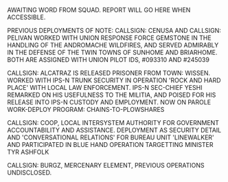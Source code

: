AWAITING WORD FROM SQUAD. REPORT WILL GO HERE WHEN ACCESSIBLE. 

PREVIOUS DEPLOYMENTS OF NOTE: CALLSIGN: CENUSA AND CALLSIGN: PELIVAN WORKED WITH UNION RESPONSE FORCE GEMSTONE IN THE HANDLING OF THE ANDROMACHE WILDFIRES, AND SERVED ADMIRABLY IN THE DEFENSE OF THE TWIN TOWNS OF SUNHOME AND BRIARHOME. BOTH ARE ASSIGNED WITH UNION PILOT IDS, #093310 AND #245039

CALLSIGN: ALCATRAZ IS RELEASED PRISONER FROM TOWN: WISSEN. WORKED WITH IPS-N TRUNK SECURITY IN OPERATION 'ROCK AND HARD PLACE' WITH LOCAL LAW ENFORCEMENT. IPS-N SEC-CHIEF YESHI REMARKED ON HIS USEFULNESS TO THE MILITIA, AND POISED FOR HIS RELEASE INTO IPS-N CUSTODY AND EMPLOYMENT. NOW ON PAROLE WORK-DEPLOY PROGRAM: CHAINS-TO-PLOWSHARES

CALLSIGN: COOP, LOCAL INTERSYSTEM AUTHORITY FOR GOVERNMENT ACCOUNTABILITY AND ASSISTANCE. DEPLOYMENT AS SECURITY DETAIL AND 'CONVERSATIONAL RELATIONS' FOR BUREAU UNIT 'LINEWALKER' AND PARTICIPATED IN BLUE HAND OPERATION TARGETTING MINISTER TYR ASHFOLK

CALLSIGN: BURGZ, MERCENARY ELEMENT, PREVIOUS OPERATIONS UNDISCLOSED. 
